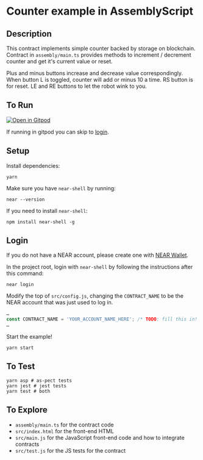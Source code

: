 # Counter example in AssemblyScript

## Description

This contract implements simple counter backed by storage on blockchain.
Contract in `assembly/main.ts` provides methods to increment / decrement counter and get it's current value or reset.

Plus and minus buttons increase and decrease value correspondingly. When button L is toggled, counter will add or minus 10 a time. RS button is for reset. LE and RE buttons to let the robot wink to you.

## To Run
[![Open in Gitpod](https://gitpod.io/button/open-in-gitpod.svg)](https://gitpod.io/#https://github.com/nearprotocol/counter)

If running in gitpod you can skip to [login](#login).


## Setup
Install dependencies:

```
yarn
```

Make sure you have `near-shell` by running:

```
near --version
```

If you need to install `near-shell`:

```
npm install near-shell -g
```

## Login
If you do not have a NEAR account, please create one with [NEAR Wallet](https://wallet.nearprotocol.com).

In the project root, login with `near-shell` by following the instructions after this command:

```
near login
```

Modify the top of `src/config.js`, changing the `CONTRACT_NAME` to be the NEAR account that was just used to log in.

```javascript
…
const CONTRACT_NAME = 'YOUR_ACCOUNT_NAME_HERE'; /* TODO: fill this in! */
…
```

Start the example!

```
yarn start
```

## To Test

```
yarn asp # as-pect tests
yarn jest # jest tests
yarn test # both
```

## To Explore

- `assembly/main.ts` for the contract code
- `src/index.html` for the front-end HTML
- `src/main.js` for the JavaScript front-end code and how to integrate contracts
- `src/test.js` for the JS tests for the contract


